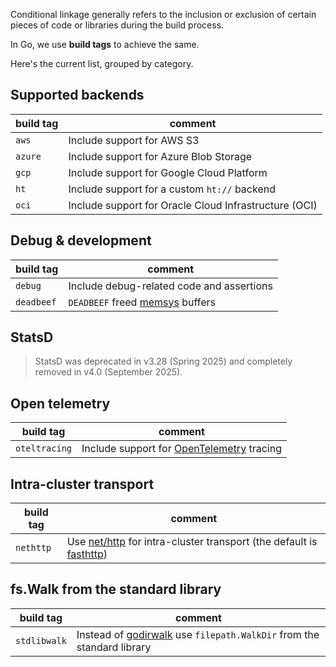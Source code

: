 Conditional linkage generally refers to the inclusion or exclusion of certain pieces of code or libraries during the build process.

In Go, we use **build tags** to achieve the same.

Here's the current list, grouped by category.

## Supported backends

| build tag | comment |
| --- | --- |
| `aws`| Include support for AWS S3 |
| `azure`| Include support for Azure Blob Storage |
| `gcp`| Include support for Google Cloud Platform |
| `ht`| Include support for a custom `ht://` backend |
| `oci`| Include support for Oracle Cloud Infrastructure (OCI) |

## Debug & development

| build tag | comment |
| --- | --- |
| `debug`| Include debug-related code and assertions |
| `deadbeef`| `DEADBEEF` freed [memsys](https://github.com/NVIDIA/aistore/tree/main/memsys) buffers |

## StatsD

> StatsD was deprecated in v3.28 (Spring 2025) and completely removed in v4.0 (September 2025).

## Open telemetry

| build tag | comment |
| --- | --- |
| `oteltracing`| Include support for [OpenTelemetry](https://opentelemetry.io/docs/what-is-opentelemetry/) tracing |

## Intra-cluster transport

| build tag | comment |
| --- | --- |
| `nethttp`| Use [net/http](https://pkg.go.dev/net/http) for intra-cluster transport (the default is [fasthttp](https://github.com/valyala/fasthttp)) |

## fs.Walk from the standard library

| build tag | comment |
| --- | --- |
| `stdlibwalk`| Instead of [godirwalk](https://github.com/karrick/godirwalk) use `filepath.WalkDir` from the standard library |

